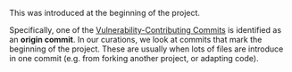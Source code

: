 This was introduced at the beginning of the project.

Specifically, one of the [Vulnerability-Contributing Commits](/articles/vccs) is identified as an **origin commit**. In our curations, we look at commits that mark the beginning of the project. These are usually when lots of files are introduce in one commit (e.g. from forking another project, or adapting code).
